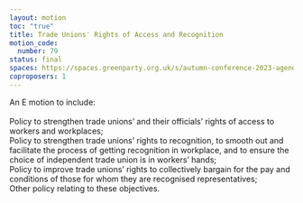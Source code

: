 ```yaml
---
layout: motion
toc: "true"
title: Trade Unions' Rights of Access and Recognition
motion_code:
  number: 79
status: final
spaces: https://spaces.greenparty.org.uk/s/autumn-conference-2023-agenda-forum/post/post/view?id=11049
coproposers: 1
---
```

An E motion to include:\
\
Policy to strengthen trade unions’ and their officials’ rights of access to workers and workplaces;\
Policy to strengthen trade unions’ rights to recognition, to smooth out and facilitate the process of getting recognition in workplace, and to ensure the choice of independent trade union is in workers’ hands;\
Policy to improve trade unions’ rights to collectively bargain for the pay and conditions of those for whom they are recognised representatives;\
Other policy relating to these objectives.